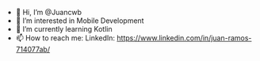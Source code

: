 - 👋 Hi, I’m @Juancwb
- 👀 I’m interested in Mobile Development
- 🌱 I’m currently learning Kotlin
- 📫 How to reach me: 
    LinkedIn: https://www.linkedin.com/in/juan-ramos-714077ab/
